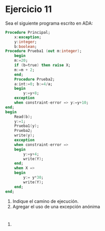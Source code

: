 # Ejercicio 11

Sea el siguiente programa escrito en ADA:

```ADA
Procedure Principal;
    x:exception;
    y:integer;
    b:boolean;
Procedure Prueba1 (out m:integer);
    begin
    m:=20;
    if (b=true) then raise X;
    m:=m + 2;
    end;
    Procedure Prueba2;
    a:int:=0; b:=4/a;
    begin
        y:=y+8;
    exception
    when constraint-error => y:=y+10;
end;
begin
    Read(b);
    y:=1;
    Prueba1(y);
    Prueba2;
    write(y);
    exception
    when constraint-error =>
    begin
        y:=y+4;
        write(Y);
    end;
    when X =>
    begin
        y:= y*30;
        write(Y);
    end;
end;
```

1. Indique el camino de ejecución.
2. Agregar el uso de una excepción anónima

#

1.
